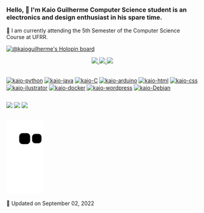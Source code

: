 ### Hello, 👋 I'm Kaio Guilherme Computer Science student is an electronics and design enthusiast in his spare time.

 🔭 I am currently attending the 5th Semester of the Computer Science Course at UFRR.
 
 [![@kaioguilherme's Holopin board](https://holopin.io/api/user/board?user=kaioguilherme)](https://holopin.io/@kaioguilherme)
 
<div align="center">
  <a href="https://github.com/Kaioguilherme1">
  <img height="180em" src="https://github-readme-stats.vercel.app/api?username=Kaioguilherme1&show_icons=true&theme=tokyonight&include_all_commits=true&count_private=true"/>
  <img height="180em" src="https://github-readme-stats.vercel.app/api/top-langs/?username=Kaioguilherme1&layout=compact&langs_count=7&theme=tokyonight"/>
  <img height="180em" src="https://github-readme-streak-stats.herokuapp.com/?user=kaioguilherme1"/>
</div>
<div style="display: inline_block"><br>

  <a href="https://www.python.org" target= "_blank"><img align="center" alt="kaio-python" height="30" width="40" src="https://cdn.jsdelivr.net/gh/devicons/devicon/icons/python/python-original.svg"></a>
  <a href="https://www.java.com/" target= "_blank"><img align="center" alt="kaio-java" height="30" width="40" src="https://cdn.jsdelivr.net/gh/devicons/devicon/icons/java/java-original.svg"></a>
  <a href="https://docs.microsoft.com/pt-br/cpp/c-language/?view=msvc-170" target="_blank"><img align="center" alt="kaio-C" height="30" width="40" src="https://cdn.jsdelivr.net/gh/devicons/devicon/icons/c/c-original.svg"></a>
  <a href="https://www.arduino.cc" target= "_blank"><img align="center" alt="kaio-arduino" height="30" width="40" src="https://cdn.jsdelivr.net/gh/devicons/devicon/icons/arduino/arduino-original-wordmark.svg"></a>
  <a href="https://www.w3schools.com/html/" target= "_blank"><img align="center" alt="kaio-html" height="30" width="40" src="https://cdn.jsdelivr.net/gh/devicons/devicon/icons/html5/html5-original.svg"></a>
  <a href="https://www.w3schools.com/css/default.asp" target= "_blank"><img align="center" alt="kaio-css" height="30" width="40" src="https://cdn.jsdelivr.net/gh/devicons/devicon/icons/css3/css3-original.svg"></a>
  <a href="https://www.adobe.com/br/products/illustrator/" target= "_blank"><img align="center" alt="kaio-ilustrator" height="30" width="40" src="https://cdn.jsdelivr.net/gh/devicons/devicon/icons/illustrator/illustrator-plain.svg"></a>
  <a href="https://hub.docker.com/u/kaioguilherme" target= "_blank"><img align="center" alt="kaio-docker" height="30" width="40" src="https://cdn.jsdelivr.net/gh/devicons/devicon/icons/docker/docker-original.svg"></a>
  <a href="https://wordpress.com/pt-br/" target= "_blank"><img align="center" alt="kaio-wordpress" height="30" width="40" src="https://cdn.jsdelivr.net/gh/devicons/devicon/icons/wordpress/wordpress-original.svg"></a>
  <a href="" target= "_blank"><img align="center" alt="kaio-Debian" height="30" width="40" src="https://cdn.jsdelivr.net/gh/devicons/devicon/icons/debian/debian-original.svg"></a>
</div>

  ##
 
<div> 
  
  <a href="https://www.instagram.com/kaioguilherme001/" target= "_blank"><img src="https://img.shields.io/badge/-Instagram-%23E4405F?style=for-the-badge&logo=instagram&logoColor=white" target= "_blank"></a>
  <a href = "https://www.kaioguilherme444@gmail.com"><img src="https://img.shields.io/badge/-Gmail-%23333?style=for-the-badge&logo=gmail&logoColor=white" target="_blank"></a>
  <a href="https://www.linkedin.com/in/kaio-guilherme/" target= "_blank"><img src="https://img.shields.io/badge/-LinkedIn-%230077B5?style=for-the-badge&logo=linkedin&logoColor=white" target="_blank"></a> 
 
  ##
  
  ![Snake animation](https://github.com/kaioguilherme1/kaioguilherme1/blob/output/github-contribution-grid-snake.svg)
</div>  
 📅 Updated on September 02, 2022
